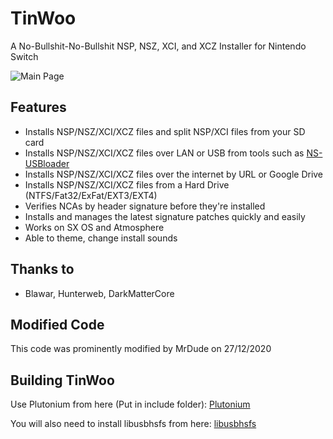 # TinWoo
A No-Bullshit-No-Bullshit NSP, NSZ, XCI, and XCZ Installer for Nintendo Switch

![Main Page](https://i.imgur.com/6oZOU8H.jpg)

## Features
- Installs NSP/NSZ/XCI/XCZ files and split NSP/XCI files from your SD card
- Installs NSP/NSZ/XCI/XCZ files over LAN or USB from tools such as [NS-USBloader](https://github.com/developersu/ns-usbloader)
- Installs NSP/NSZ/XCI/XCZ files over the internet by URL or Google Drive
- Installs NSP/NSZ/XCI/XCZ files from a Hard Drive (NTFS/Fat32/ExFat/EXT3/EXT4)
- Verifies NCAs by header signature before they're installed
- Installs and manages the latest signature patches quickly and easily
- Works on SX OS and Atmosphere
- Able to theme, change install sounds

## Thanks to
- Blawar, Hunterweb, DarkMatterCore

## Modified Code
This code was prominently modified by MrDude on 27/12/2020

## Building TinWoo
Use Plutonium from here (Put in include folder):
[Plutonium](https://github.com/HookedBehemoth/Plutonium/tree/301413d86fc3dbcbd99dea44b12d7df2977e8be1)


You will also need to install libusbhsfs from here:
[libusbhsfs](https://github.com/DarkMatterCore/libusbhsfs)
